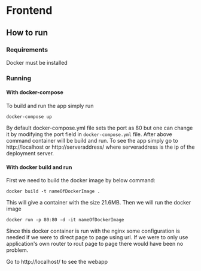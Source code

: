 # Frontend


## How to run


### Requirements 

Docker must be installed 


### Running


#### With docker-compose
To build and run the app simply run 
``` 
docker-compose up
```
By default docker-compose.yml file sets the port as 80 but one can change it by modifying the port field in ```docker-compose.yml``` file. After above command container will be build and run. To see the app simply go to http://localhost or http://serveraddress/ where serveraddress is the ip of the deployment server. 

#### With docker build and run
First we need to build the docker image by below command:
``` 
docker build -t nameOfDockerImage .
```
This will give a container with the size 21.6MB.
Then we will run the docker image 
 ```
 docker run -p 80:80 -d -it nameOfDockerImage
 ```
Since this docker container is run with the nginx some configuration is needed if we were to direct page to page using url. If we were to only use application's own router to rout page to page there would have been no problem.


Go to http://localhost/ to see the webapp
